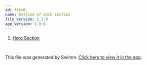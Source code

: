 ```yaml
---
id: ftbv0
name: Outline of each section
file_version: 1.1.0
app_version: 1.0.6
---
```


<!-- Steps - Do not remove this comment -->
1. [Hero Section](hero-section.6s6h0.sw.md)


<br/>

This file was generated by Swimm. [Click here to view it in the app](https://app.swimm.io/repos/Z2l0aHViJTNBJTNBbXktcG9ydGZvbGlvLWNvdXJzZSUzQSUzQWtrb21heg==/playlists/ftbv0).
